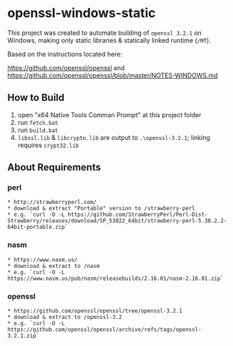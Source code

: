# openssl-windows-static

This project was created to automate building of `openssl 3.2.1` on Windows, making only static libraries & statically linked runtime (`/MT`).

Based on the instructions located here:

https://github.com/openssl/openssl
and
https://github.com/openssl/openssl/blob/master/NOTES-WINDOWS.md

## How to Build

1. open "x64 Native Tools Comman Prompt" at this project folder
2. run `fetch.bat`
3. run `build.bat`
4. `libssl.lib` & `libcrypto.lib` are output to `.\openssl-3.2.1`; linking requires `crypt32.lib`

## About Requirements

### perl
    * http://strawberryperl.com/
    * download & extract "Portable" version to /strawberry-perl
    * e.g. `curl -O -L https://github.com/StrawberryPerl/Perl-Dist-Strawberry/releases/download/SP_53822_64bit/strawberry-perl-5.38.2.2-64bit-portable.zip`

### nasm
    * https://www.nasm.us/
    * download & extract to /nasm
    * e.g. `curl -O -L https://www.nasm.us/pub/nasm/releasebuilds/2.16.01/nasm-2.16.01.zip`

### openssl
    * https://github.com/openssl/openssl/tree/openssl-3.2.1
    * download & extract to /openssl-3.2
    * e.g. `curl -O -L https://github.com/openssl/openssl/archive/refs/tags/openssl-3.2.1.zip`
